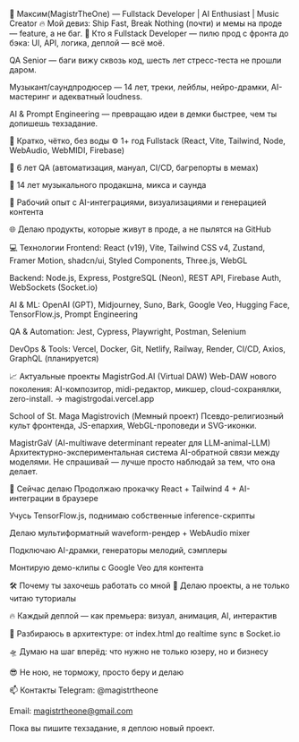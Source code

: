 👾 Максим(MagistrTheOne) — Fullstack Developer | AI Enthusiast | Music Creator
🔥 Мой девиз: Ship Fast, Break Nothing (почти) и мемы на проде — feature, а не баг.
🚀 Кто я
Fullstack Developer — пилю прод с фронта до бэка: UI, API, логика, деплой — всё моё.

QA Senior — баги вижу сквозь код, шесть лет стресс-теста не прошли даром.

Музыкант/саундпродюсер — 14 лет, треки, лейблы, нейро-драмки, AI-мастеринг и адекватный loudness.

AI & Prompt Engineering — превращаю идеи в демки быстрее, чем ты допишешь техзадание.

🧠 Кратко, чётко, без воды
⚙️ 1+ год Fullstack (React, Vite, Tailwind, Node, WebAudio, WebMIDI, Firebase)

🧪 6 лет QA (автоматизация, мануал, CI/CD, багрепорты в мемах)

🎹 14 лет музыкального продакшна, микса и саунда

🤖 Рабочий опыт с AI-интеграциями, визуализациями и генерацией контента

🌐 Делаю продукты, которые живут в проде, а не пылятся на GitHub

💻 Технологии
Frontend:
React (v19), Vite, Tailwind CSS v4, Zustand, Framer Motion, shadcn/ui, Styled Components, Three.js, WebGL

Backend:
Node.js, Express, PostgreSQL (Neon), REST API, Firebase Auth, WebSockets (Socket.io)

AI & ML:
OpenAI (GPT), Midjourney, Suno, Bark, Google Veo, Hugging Face, TensorFlow.js, Prompt Engineering

QA & Automation:
Jest, Cypress, Playwright, Postman, Selenium

DevOps & Tools:
Vercel, Docker, Git, Netlify, Railway, Render, CI/CD, Axios, GraphQL (планируется)

📈 Актуальные проекты
MagistrGod.AI (Virtual DAW)
Web-DAW нового поколения: AI-композитор, midi-редактор, микшер, cloud-сохранялки, zero-install.
→ magistrgodai.vercel.app

School of St. Maga Magistrovich (Мемный проект)
Псевдо-религиозный культ фронтенда, JS-епархия, WebGL-проповеди и SVG-иконки.

MagistrGaV (AI-multiwave determinant repeater для LLM-animal-LLM)
Архитектурно-экспериментальная система AI-обратной связи между моделями. Не спрашивай — лучше просто наблюдай за тем, что она делает.

🌱 Сейчас делаю
Продолжаю прокачку React + Tailwind 4 + AI-интеграции в браузере

Учусь TensorFlow.js, поднимаю собственные inference-скрипты

Делаю мультиформатный waveform-рендер + WebAudio mixer

Подключаю AI-драмки, генераторы мелодий, сэмплеры

Монтирую демо-клипы с Google Veo для контента

🛠️ Почему ты захочешь работать со мной
🚀 Делаю проекты, а не только читаю туториалы

🔥 Каждый деплой — как премьера: визуал, анимация, AI, интерактив

🧠 Разбираюсь в архитектуре: от index.html до realtime sync в Socket.io

🛸 Думаю на шаг вперёд: что нужно не только юзеру, но и бизнесу

😎 Не ною, не торможу, просто беру и делаю

📫 Контакты
Telegram: @magistrtheone

Email: magistrtheone@gmail.com

Пока вы пишите техзадание, я деплою новый проект.

